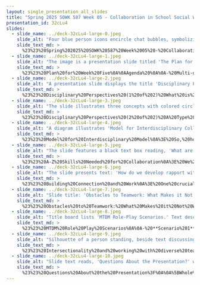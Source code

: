 ```yaml
---
layout: single_presentation_all_slides
title: "Spring 2025 SOWK 587 Week 05 - Collaboration in School Social Work"
presentation_id: 32cLu4
slides:
  - slide_name: ../deck-32cLu4-large-0.jpeg
    slide_alt: "Four blue person icons encircle chat bubbles, symbolizing communication. Text reads: 'Collaboration in School Social Work,' 'Spring 2025 Week 05 SOWK 587,' 'Jacob Campbell, Ph.D. LICSW at Heritage University.'"
    slide_text_md: >
      %23%23%20Spring%202025%20SOWK%20587%20Week%2005%20-%20Collaboration%20in%20School%20Social%20Work%0A%0Atitle:%20Spring%202025%20SOWK%20587%20Week%2005%20-%20Collaboration%20in%20School%20Social%20Work%0Adate:%202025-02-21%2022:53:38%0Alocation:%20Heritage%20University%0Atags:%0A%20%20-%20Heritage%20University%0A%20%20-%20MSW%20Program%0A%20%20-%20SOWK%20587%0Apresentation_video:%20%3E%0A%20%20%22%22%0Adescription:%20%3E%0A%0ABeing%20able%20to%20effectively%20collaborate%20is%20a%20vital%20skill%20in%20school%20social%20work.%20Week%20five%20of%20SOWK%20587%20is%20a%20synchronous%20week,%20with%20in-person%20class%20on%20Saturday%20(02/22/25).%20Students%20will%20read%20about%20collaboration%20in%20their%20textbook%20(Jarolmen%20%26%20Batista-Thomas,%202023)%20and%20have%20opportunities%20to%20engage%20in%20with%20other%20sources%20exploring%20how%20we%20work%20together%20in%20schools.%20In%20discussion%20forums,%20students%20will%20share%20real-world%20examples%20of%20collaboration%20and%20engage%20critically%20with%20the%20material.%20During%20class,%20we%20will%20build%20on%20these%20discussions%20by%20practicing%20key%20collaboration%20techniques%20in%20simulated%20team%20settings.%0A%0AThe%20agenda%20for%20class%20is%20as%20follows:%0A%0A-%20Multi-disciplinary%20team%20meetings%0A-%20Best%20practices%20and%20strategies%20for%20effective%20collaboration%0A-%20MTDM%20Role-Play%20Scenarios%0A-%20Intersectionality%20and%20working%20with%20diverse%20team%20members%0A%0AThe%20Learning%20Objectives%20for%20the%20week%20include%0A%0A-%20Critically%20reflect%20on%20the%20experiences%20of%20effective%20collaboration%20to%20draw%20out%20common%20elements%0A-%20Analyze%20the%20topic%20of%20collaboration%20from%20a%20number%20of%20different%20perspectives%20and%20focuses%20%0A-%20Identify%20practices%20that%20are%20effective%20working%20in%20teams%20and%20strategies%20for%20implementing%20them%0A-%20Assess%20methods%20to%20develop%20rapport%20and%20work%20with%20diverse%20team%20members%0A-%20Implement%20a%20collaborative%20meeting%20using%20active%20listening,%20shared%20decision-making,%20and%20conflict%20resolution%20skills%0A%0A
  - slide_name: ../deck-32cLu4-large-1.jpeg
    slide_alt: "The image is a presentation slide titled 'The Plan for Week Five.' On the left, it lists an agenda involving multi-disciplinary team meetings and role-play scenarios. On the right, learning objectives include identifying effective practices and implementing collaborative meetings. Credit is given to Jacob Campbell, Ph.D., LICSW at Heritage University."
    slide_text_md: >
      %23%23%20Plan%20for%20Week%20Five%0A%0AAgenda%20%0A%0A-%20Multi-disciplinary%20team%20meetings%0A-%20Best%20practices%20and%20strategies%20for%20effective%20collaboration%0A-%20MTDM%20Role-Play%20Scenarios%0A-%20Intersectionality%20and%20working%20with%20diverse%20team%20members%0A%0ALearning%20Objectives%0A%0A-%20Identify%20practices%20that%20are%20effective%20working%20in%20teams%20and%20strategies%20for%20implementing%20them%0A-%20Assess%20methods%20to%20develop%20rapport%20and%20work%20with%20diverse%20team%20members%0A-%20Implement%20a%20collaborative%20meeting%20using%20active%20listening,%20shared%20decision-making,%20and%20conflict%20resolution%20skills%0A%0A
  - slide_name: ../deck-32cLu4-large-2.jpeg
    slide_alt: "A presentation slide displays the title 'Disciplinary Perspectives' with bullet points asking about multidisciplinary meetings and their uniqueness in schools. A large red circle is featured on the right."
    slide_text_md: >
      %23%23%20Disciplinary%20Perspectives%20(1%20of%202)%20What%20is%20a%20MDTM%3F%0A%3E%20I%20want%20to%20provide%20definitions%20to%20help%20us%20discuss%20collaborative%20work.%0A%0A%0A%5BWhole%20Group%20Activity%5D%20Reflective%20Questions%0A%0A-%20What%20does%20multidisciplinary%20or%20interdisciplinary%20mean%3F%0A-%20Why%20is%20the%20work%20done%20in%20these%20settings%20potentially%20different%20than%20in%20single%20discipline-focused%20meetings%20(e.g.,%20just%20social%20workers)%3F%0A-%20What%20kind%20of%20multidisciplinary%20meetings%20happen%20in%20schools%3F%0A%0A
  - slide_name: ../deck-32cLu4-large-3.jpeg
    slide_alt: "The slide illustrates three concepts with colored circles: 'Multidisciplinary' (separate circles), 'Interdisciplinary' (overlapping circles), 'Transdisciplinary' (concentric circles). Text defines each term. Presented by Jacob Campbell, Heritage University, Spring 2023, Week 05, SOWK 487."
    slide_text_md: >
      %23%23%20Disciplinary%20Perspectives%20(2%20of%202)%20A%20Type%20of%20Progression%0A%3E%20The%20terms%20you%20might%20find%20in%20the%20literature%20around%20different%20integrations%20of%20disciplines%20are%20multi,%20inter,%20and%20trans.%20Transdisciplinary%20work%20is%20a%20hallmark%20of%20the%20Ph.D.%20program%20I%20am%20participating%20in.%20Choi%20and%20Pak%20(2006)%20provide%20some%20concise%20definitions%20of%20what%20each%20of%20these%20is:%0A%0A-%20__Multidisciplinary__:%20Multidisciplinarity%20draws%20on%20knowledge%20from%20different%20disciplines%20but%20stays%20within%20their%20boundaries.%0A-%20__Interdisciplinary__:%20Interdisciplinarity%20analyzes,%20synthesizes,%20and%20harmonizes%20links%20between%20disciplines%20into%20a%20coordinated%20and%20coherent%20whole.%0A-%20__Transdisciplinary__:%20Transdisciplinarity%20integrates%20the%20natural,%20social,%20and%20health%20sciences%20in%20a%20humanities%20context%20and%20transcends%20their%20traditional%20boundaries.%0A%0A%3E%20I'm%20going%20to%20present%20you%20with%20a%20model%20for%20interdisciplinary%20work.%20While%20there%20are%20distinct%20definitions%20of%20these%20concepts%20in%20scholarship,%20in%20the%20practical%20world,%20terms%20like%20multidisciplinary%20and%20interdisciplinary%20are%20sometimes%20used%20interchangeably.%20In%20a%20school%20setting,%20these%20meetings%20are%20often%20referred%20to%20as%20MDTM,%20and%20they%20don't%20engage%20in%20this%20higher%20level%20of%20thinking%20about%20collaborative%20processes.%20%0A%0A%3Cdiv%20style%3D%22text-align:%20center%22%20markdown%3D%221%22%3E%0AReference%0A%3C/div%3E%0A%3Cdiv%20style%3D%22margin:%200%200%200%202em;%20text-indent:%20-2em;%22%20markdown%3D%221%22%3E%0A%0AChoi,%20B.%20C.%20K.,%20%26%20Pak,%20A.%20W.%20P.%20(2006).%20Multidisciplinarity,%20interdisciplinarity%20and%20transdisciplinarity%20in%20health%20research,%20services,%20education%20and%20policy:%201.%20Definitions,%20objectives,%20and%20evidence%20of%20effectiveness.%20Clinical%20and%20Investigative%20Medicine.%20_Medecine%20Clinique%20Et%20Experimentale,%2029_(6),%20351%E2%80%93364.%0A%0A%3C/div%3E%0A%0A
  - slide_name: ../deck-32cLu4-large-4.jpeg
    slide_alt: "A diagram illustrates 'Model for Interdisciplinary Collaboration.' The main object is 'Interdisciplinary Collaboration,' with arrows indicating influences: interdependence, new activities, flexibility, goals, and process reflection. Context includes factors like professional/personal roles and history.Text includes: - 'Model for Interdisciplinary Collaboration'- Factors like 'Interdependence,' and 'Flexibility'- Influences such as 'Professional Role,' 'History of Collaboration'- 'Jacob Campbell, Ph.D. LICSW' at Heritage University- 'Spring 2023 Week 05 SOWK 487'"
    slide_text_md: >
      %23%23%20Model%20for%20Interdisciplinary%20Model%0A%3E%20So,%20how%20can%20we%20conceptualize%20working%20together%20in%20teams%3F%20Bronstein%20(2003)%20provides%20a%20model%20for%20interdisciplinary%20collaboration.%20This%20model%20comes%20from%20and%20is%20helpful%20for%20us%20to%20understand%20what%20we%20should%20be%20thinking%20about%20when%20working%20together%20and%20in%20teams%20from%20different%20disciplines.%0A%0AShe%20describes%20five%20components%20of%20the%20Interdisciplinary%20Model%20that%20we%20should%20be%20considering%20and%20thinking%20about.%0A%0A-%20**Interdependence**:%20The%20reliance%20on%20interactions%20among%20professionals%20where%20each%20depends%20on%20the%20other%20to%20accomplish%20their%20tasks,%20requiring%20a%20clear%20understanding%20of%20roles%20and%20mutual%20respect.%0A-%20**Newly%20Created%20Professional%20Activities**:%20Collaborative%20actions,%20programs,%20or%20structures%20that%20achieve%20more%20than%20what%20individual%20professionals%20could%20accomplish%20separately,%20fostering%20innovative%20service%20delivery.%0A-%20**Flexibility**:%20The%20ability%20to%20adapt%20roles%20and%20responsibilities%20based%20on%20the%20needs%20of%20the%20collaboration,%20allowing%20professionals%20to%20respond%20creatively%20and%20reach%20productive%20compromises.%0A-%20**Collective%20Ownership%20of%20Goals**:%20Shared%20responsibility%20for%20goal-setting,%20development,%20and%20achievement,%20ensuring%20all%20professionals,%20clients,%20and%20families%20are%20actively%20engaged.%0A-%20**Reflection%20on%20Process**:%20The%20practice%20of%20discussing%20and%20evaluating%20the%20collaborative%20process%20to%20improve%20teamwork,%20address%20challenges,%20and%20enhance%20effectiveness.%0A%0AWe%20can%20think%20about%20some%20factors%20that%20influence%20our%20interdisciplinary%20collaboration.%0A%0A-%20**Professional%20Role**:%20A%20strong%20professional%20identity,%20respect%20for%20colleagues,%20and%20a%20perspective%20that%20aligns%20or%20complements%20other%20disciplines'%20approaches.%0A-%20**Structural%20Characteristics**:%20Organizational%20factors%20such%20as%20manageable%20caseloads,%20supportive%20agency%20culture,%20administrative%20backing,%20and%20sufficient%20time%20and%20space%20for%20collaboration.%0A-%20**History%20of%20Collaboration**:%20Previous%20positive%20experiences%20with%20interdisciplinary%20teamwork,%20which%20foster%20familiarity%20and%20ease%20of%20collaboration%20in%20future%20settings.%0A-%20**Personal%20Characteristics**:%20Traits%20such%20as%20trust,%20respect,%20openness,%20and%20effective%20communication,%20which%20facilitate%20strong%20interpersonal%20relationships%20among%20collaborators.%0A%0A%3Cdiv%20style%3D%22text-align:%20center%22%20markdown%3D%221%22%3E%0A%0A%3C/div%3E%0A%3Cdiv%20style%3D%22margin:%200%200%200%202em;%20text-indent:%20-2em;%22%20markdown%3D%221%22%3E%0A%0ABronstein,%20L.%20R.%20(2003).%20A%20model%20for%20interdisciplinary%20collaboration.%20Social%20Work,%2048(3),%20297-306.%20https://doi.org/10.1093/sw/48.3.297%0A%0A%3C/div%3E%0A%0A
  - slide_name: ../deck-32cLu4-large-5.jpeg
    slide_alt: "The slide features a black text box reading, 'What are the skills we need to be effective collaborators?' below an 'A-Z' design. Alphabet letters are scattered in the background. Additional text includes 'Jacob Campbell, Ph.D. LICSW at Heritage University' and 'Spring 2023 Week 05 SOWK 487.'"
    slide_text_md: >
      %23%23%20A-Z%20Skills%20Needed%20for%20Collaboration%0A%3E%20We%20need%20many%20best%20practices%20and%20skills%20to%20be%20effective%20collaborators.%0A%0A%5BSmall%20Group%20Activity%5D%20Working%20in%20groups%20of%203%20or%204.%20Use%20the%20form%20to%20come%20up%20with%20an%20example%20for%20each%20letter.%20Creativity%20is%20encouraged.%20Have%20groups%20call%20out%20when%20they%20are%20done,%20like%20a%20race.%20The%20following%20is%20the%20prompt:%0A%0A%3E%20What%20are%20the%20Skills%20We%20Need%20to%20Be%20Effective%20Collaborators%0A%0ABring%207%20or%208%20copies%20of%20the%20following:%20%5B2025-02-21,%20List%20from%20A-Z%20-%20What%20are%20Skills%20We%20Need%20to%20Be%20Effective%20Collaborators.pages%5D(hook://file/r0eCPYxTe%3Fp%3DY29tfmFwcGxlflBhZ2VzL0RvY3VtZW50cw%3D%3D%26n%3D2025%252D02%252D21%252C%2520List%2520from%2520A%252DZ%2520%252D%2520What%2520are%2520Skills%2520We%2520Need%2520to%2520Be%2520Effective%2520Collaborators%252Epages).%0A%0AGo%20through%20each%20letter%20and%20hear%20what%20other%20groups%20used.%0A%0A
  - slide_name: ../deck-32cLu4-large-6.jpeg
    slide_alt: "The slide presents text: 'How do we develop rapport with' next to a blue box listing 'Students, Parents, Teachers, School staff, Community workers.' It's part of a presentation identified as Spring 2023, Week 05, SOWK 487."
    slide_text_md: >
      %23%23%20Building%20Connection%20and%20Work%0A%3E%20One%20crucial%20tool%20that%20is%20vital%20as%20a%20part%20of%20being%20able%20to%20collaborate%20is%20rapport%0A%0A%5BSmall%20Group%20Activity%5D%20Small%20Group%20Discussion%0A%3E%20How%20do%20we%20develop%20rapport%20with...%0A%0A-%20Students%0A-%20Parents%0A-%20Teachers%0A-%20School%20staff%0A-%20Community%20workers%0A%0A%5BWhole%20Group%20Activity%5D%20Share%20back%20with%20the%20group%0A%0A-%20What%20are%20some%20of%20the%20things%20you%20came%20up%20with%3F%0A-%20What%20are%20some%20particularly%20helpful%20strategies%20for%20building%20rapport%20with%20team%20members%20with%20diverse%20needs,%20beliefs,%20experiences,%20identifying%20factors,%20etc%3F%20%0A%0A
  - slide_name: ../deck-32cLu4-large-7.jpeg
    slide_alt: "Slide title: 'Obstacles to Teamwork: What Makes it Not Work.' **Categories and points:**- **Interpersonal and Communication Difficulties:**   - Lack of shared professional language and technologies   - Personality conflicts among team members   - Lack of experience or training in teamwork- **Structural and Organizational Barriers:**   - Inadequate organizational/administrative support and resources   - Limited physical space for team meetings   - Time constraints- **Commitment and Leadership Issues:**   - Divided or conflicted commitment between the team and individual affiliations   - Unclear or unskilled team leadership   - Difficulties resolving conflict- **Power and Role-Related Challenges:**   - Continued dominance of higher-status professionals   - Role competition or 'turf' issues   - Excessive role blurring or lack of role clarity   - Differential professional socialization processes   - Emphasis on autonomy rather than teamwork in professional educationBottom left: Contact and source information. Bottom right: 'Spring 2023, Week 05, SOWK 587'."
    slide_text_md: >
      %23%23%20Obstacles%20to%20Teamwork:%20What%20Makes%20it%20Not%20Work%0A%3E%20Bronstein%20later%20wrote%20with%20her%20colleague%20Abramson%20in%202017%20a%20chapter%20about%20group%20processes%20and%20dynamics%20in%20interdisciplinary%20teamwork.%20They%20compile%20many%20common%20problems%20that%20get%20in%20the%20way%20of%20teams%20working%20collaboratively.%20%0A%0A**Interpersonal%20and%20Communication%20Difficulties**%20%20%0A-%20Lack%20of%20shared%20professional%20language%20and%20technologies%20%20%0A-%20Personality%20conflicts%20among%20team%20members%20%20%0A-%20Lack%20of%20experience%20or%20training%20in%20teamwork%20%20%0A%0A**Commitment%20and%20Leadership%20Issues**%20%20%0A-%20Divided%20or%20conflicted%20commitment%20between%20the%20team%20and%20individual%20affiliations%20%20%0A-%20Unclear%20or%20unskilled%20team%20leadership%20%20%0A-%20Difficulties%20resolving%20conflict%20%20%0A%0A**Structural%20and%20Organizational%20Barriers**%20%20%0A-%20Inadequate%20organizational/administrative%20support%20and%20resources%20%20%0A-%20Limited%20physical%20space%20for%20team%20meetings%20%20%0A-%20Time%20constraints%20%20%0A%0A**Power%20and%20Role-Related%20Challenges**%20%20%0A-%20Continued%20dominance%20of%20higher-status%20professionals%20%20%0A-%20Role%20competition%20or%20%22turf%22%20issues%20%20%0A-%20Excessive%20role%20blurring%20or%20lack%20of%20role%20clarity%20%20%0A-%20Differential%20professional%20socialization%20processes%20%20%0A-%20Emphasis%20on%20autonomy%20rather%20than%20teamwork%20in%20professional%20education%20%20%0A%0A%0A%5BSmall%20Group%20Activity%5D%20Combine%20your%20groups%20from%20the%20A-Z%20activity%20(e.g.,%20now%20groups%20of%206-8%20members).%20Reflect%20on%20how%20your%20proposed%20skills%20and%20practices%20impact%20these%20obstacles.%0A%0A%3D%3DThe%20categories%20are%20not%20from%20the%20source%20and%20are%20my%20grouping.%3D%3D%0A%0A%3Cdiv%20style%3D%22text-align:%20center%22%20markdown%3D%221%22%3E%0AReference%0A%3C/div%3E%0A%3Cdiv%20style%3D%22margin:%200%200%200%202em;%20text-indent:%20-2em;%22%20markdown%3D%221%22%3E%0A%0ABronstein,%20L.%20R.,%20%26%20Abramson,%20J.%20S.%20(2017).%20Chapter%2027%20-%20Group%20process%20dynamics%20and%20skills%20in%20interdisciplinary%20teamwork.%20In%20C.%20D.%20Garvin,%20L.%20M.%20Gutierrez,%20%26%20M.%20J.%20Galinsky%20(Eds.),%20_Handbook%20of%20Social%20Work%20with%20Groups_%20(pp.%20491-509).%20The%20Guilford%20Press.%20%0A%0A%3C/div%3E%0A%0A
  - slide_name: ../deck-32cLu4-large-8.jpeg
    slide_alt: "Title board lists 'MTDM Role-Play Scenarios.' Text describes scenarios: 1. Behavior-Focused Conference (BFC) - Addressing Chronic Disruptive Behavior2. Tier 1 Team Meeting – Addressing Classroom Disruptions3. IEP Meeting Follow-Up - Reviewing Accommodations & Progress4. Threat Assessment Team Meeting - Addressing Concerns About Student Well-BeingAdditional Instructions:- Read the scenario; discuss roles.- Stay in character.- Debrief between scenarios.  Facilitator: Jacob Campbell, Ph.D. LICSW at Heritage University.Spring 2023 Week 05, SOWK 487."
    slide_text_md: >
      %23%23%20MTDM%20Role%20Play%20Scenarios%0A%0A-%20**Scenario%201**:%20Behavior-Focused%20Conference%20(BFC)%20-%20Addressing%20Chronic%20Disruptive%20Behavior%0A-%20**Scenario%202**:%20Tier%201%20Team%20Meeting%20%E2%80%93%20Addressing%20Classroom%20Disruptions%0A-%20**Scenario%203**:%20IEP%20Meeting%20Follow-Up%20-%20Reviewing%20Accommodations%20%26%20Progress%0A-%20**Scenario%204**:%20Threat%20Assessment%20Team%20Meeting%20-%20Addressing%20Concerns%20About%20Student%20Well-Being%0A%0ABring%206%20copies%20of%20%5Bweek-05-handout-collaboration-role-play-scenarios.pdf%5D(hook://file/r0xb1ShXI%3Fp%3DU09XSyA1ODcvSGFuZG91dHM%3D%26n%3Dweek05%252Dhandout%252Dcollaboration%252Drole%252Dplay%252Dscenarios%252Epdf)%0A%0A%5BSmall%20Group%20Activity%5D%20MTDM%20Role%20Play%20Scenarios%20(About%2015%20Minutes%20Per%20Scenario)%0A%0AWorking%20in%20groups%20of%20five%20or%20six,%20you%20will%20role-play%20various%20scenarios.%20We%20will%20set%20a%20timer%20and%20for%20the%20experience%20and%20give%20you%20an%20opportunity%20to%20swap%20scenarios%20and%20change%20roles.%0A%0A-%20Read%20the%20scenario%20and%20discuss%20who%20is%20going%20to%20do%20what%0A-%20Try%20to%20follow%20the%20situation%20and%20stay%20in%20character%20assigned%20by%20your%20role.%0A-%20When%20it%20is%20time%20to%20switch%20scenarios,%20spend%20a%20couple%20of%20minutes%20debriefing%20%0A-%20As%20a%20facilitator%20and%20social%20worker,%20I%20work%20to%20collaborate%20effectively%20and%20bring%20the%20group%20to%20consensus.%0A%0A%5BWhole%20Group%20Activity%5D%20Debrief%20Experience%0A%0A-%20How%20was%20it%20to%20lead%20a%20team%20meeting%20or%20be%20a%20part%20of%20it.%20Did%20it%20feel%20similar%20to%20meetings%20you%20have%20been%20in%3F%0A-%20What%20were%20things%20you%20were%20trying%20to%20do%20as%20a%20facilitator%20and%20how%20did%20that%20go%3F%0A-%20I%20developed%20this%20activity%20using%20ChatGPT.%20Thoughts%20or%20reflections%20about%20that%3F%0A%0AAbout:%0A%0AThese%20scenarios%20were%20adapted%20from%20a%20collaborative%20process%20with%20OpenAI's%20(2025).%20Prompts%20were%20focused%20on%20developing%20scenarios,%20providing%20explanations%20problem%20summaries,%20identifying%20roles%20and%20team%20members,%20and%20potential%20agendas.%20I%20reviewed%20the%20outputs%20and%20changed%20parts%20that%20did%20not%20fit%20as%20well,%20removing%20extraneous%20information,%20and%20requesting%20adaptions%20based%20on%20experiences.%20%0A%0A%3Cdiv%20style%3D%22text-align:%20center%22%20markdown%3D%221%22%3E%0AReference%0A%3C/div%3E%0A%3Cdiv%20style%3D%22margin:%200%200%200%202em;%20text-indent:%20-2em;%22%20markdown%3D%221%22%3E%0A%0AOpenAI.%20(2025,%20February%2021).%20ChatGPT-4-turbo%20(June%202024%20version)%20%5BLarge%20language%20model%5D.%20%3Chttps://chat.openai.com/chat%3E%0A%0A%3C/div%3E%0A%0A
  - slide_name: ../deck-32cLu4-large-9.jpeg
    slide_alt: "Silhouette of a person standing, beside text discussing intersectionality and teamwork. Questions focus on diverse perspectives, cultural challenges, valuing all voices, and promoting inclusivity in schools. Includes a name, title, and university affiliation."
    slide_text_md: >
      %23%23%20Intersectionality%20and%20working%20with%20diverse%20team%20members%0A%3E%20We%20have%20talked%20about%20intersectionality%20in%20seminar,%20and%20in%20Miguel's%20class%20last%20semester.%20I%20want%20to%20spend%20some%20time%20framing%20it%20for%20school%0A%0A%5BSmall%20Group%20Activity%5D%20Small%20Group%20Discussion%0A%0A-%20How%20can%20diverse%20perspectives%20strengthen%20a%20team's%20ability%20to%20support%20students%3F%0A-%20What%20challenges%20can%20arise%20when%20team%20members%20have%20different%20cultural%20backgrounds%20or%20communication%20styles%3F%0A-%20How%20can%20school%20teams%20ensure%20all%20voices%20are%20valued,%20especially%20those%20from%20marginalized%20groups%3F%0A-%20How%20can%20social%20workers%20promote%20inclusive%20policies%20in%20schools%3F%0A%0A
  - slide_name: ../deck-32cLu4-large-10.jpeg
    slide_alt: "Slide text reads, 'Questions About the Presentation?' with contact information and course details at the bottom corners. The background is plain white."
    slide_text_md: >
      %23%23%20Questions%20About%20the%20Presentation%3F%0A%0A%5BWhole%20Group%20Activity%5D%20Open%20floor%20for%20questions%20about%20presentation.%0A
---
```


